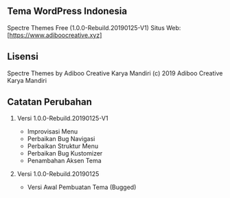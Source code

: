 ## Tema WordPress Indonesia

Spectre Themes Free (1.0.0-Rebuild.20190125-V1)
Situs Web: [https://www.adiboocreative.xyz]

## Lisensi
Spectre Themes by Adiboo Creative Karya Mandiri
(c) 2019 Adiboo Creative Karya Mandiri

## Catatan Perubahan

1. Versi 1.0.0-Rebuild.20190125-V1
   - Improvisasi Menu
   - Perbaikan Bug Navigasi
   - Perbaikan Struktur Menu
   - Perbaikan Bug Kustomizer
   - Penambahan Aksen Tema

2. Versi 1.0.0-Rebuild.20190125
   - Versi Awal Pembuatan Tema (Bugged)
